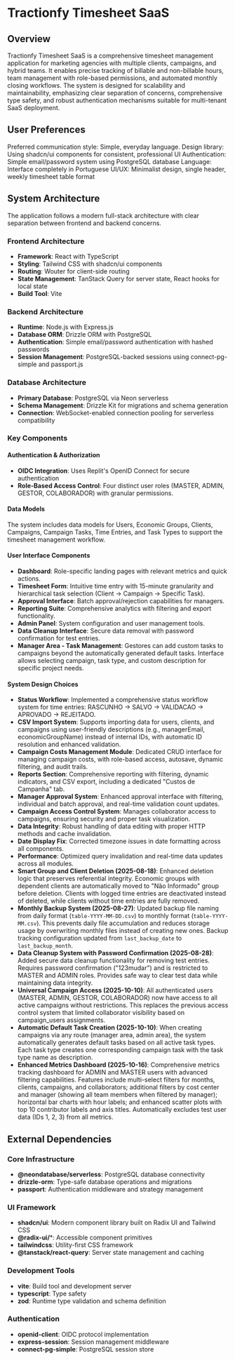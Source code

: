# Tractionfy Timesheet SaaS

## Overview
Tractionfy Timesheet SaaS is a comprehensive timesheet management application for marketing agencies with multiple clients, campaigns, and hybrid teams. It enables precise tracking of billable and non-billable hours, team management with role-based permissions, and automated monthly closing workflows. The system is designed for scalability and maintainability, emphasizing clear separation of concerns, comprehensive type safety, and robust authentication mechanisms suitable for multi-tenant SaaS deployment.

## User Preferences
Preferred communication style: Simple, everyday language.
Design library: Using shadcn/ui components for consistent, professional UI
Authentication: Simple email/password system using PostgreSQL database
Language: Interface completely in Portuguese
UI/UX: Minimalist design, single header, weekly timesheet table format

## System Architecture

The application follows a modern full-stack architecture with clear separation between frontend and backend concerns.

### Frontend Architecture
- **Framework**: React with TypeScript
- **Styling**: Tailwind CSS with shadcn/ui components
- **Routing**: Wouter for client-side routing
- **State Management**: TanStack Query for server state, React hooks for local state
- **Build Tool**: Vite

### Backend Architecture
- **Runtime**: Node.js with Express.js
- **Database ORM**: Drizzle ORM with PostgreSQL
- **Authentication**: Simple email/password authentication with hashed passwords
- **Session Management**: PostgreSQL-backed sessions using connect-pg-simple and passport.js

### Database Architecture
- **Primary Database**: PostgreSQL via Neon serverless
- **Schema Management**: Drizzle Kit for migrations and schema generation
- **Connection**: WebSocket-enabled connection pooling for serverless compatibility

### Key Components

#### Authentication & Authorization
- **OIDC Integration**: Uses Replit's OpenID Connect for secure authentication
- **Role-Based Access Control**: Four distinct user roles (MASTER, ADMIN, GESTOR, COLABORADOR) with granular permissions.

#### Data Models
The system includes data models for Users, Economic Groups, Clients, Campaigns, Campaign Tasks, Time Entries, and Task Types to support the timesheet management workflow.

#### User Interface Components
- **Dashboard**: Role-specific landing pages with relevant metrics and quick actions.
- **Timesheet Form**: Intuitive time entry with 15-minute granularity and hierarchical task selection (Client → Campaign → Specific Task).
- **Approval Interface**: Batch approval/rejection capabilities for managers.
- **Reporting Suite**: Comprehensive analytics with filtering and export functionality.
- **Admin Panel**: System configuration and user management tools.
- **Data Cleanup Interface**: Secure data removal with password confirmation for test entries.
- **Manager Area - Task Management**: Gestores can add custom tasks to campaigns beyond the automatically generated default tasks. Interface allows selecting campaign, task type, and custom description for specific project needs.

#### System Design Choices
- **Status Workflow**: Implemented a comprehensive status workflow system for time entries: RASCUNHO → SALVO → VALIDACAO → APROVADO → REJEITADO.
- **CSV Import System**: Supports importing data for users, clients, and campaigns using user-friendly descriptions (e.g., managerEmail, economicGroupName) instead of internal IDs, with automatic ID resolution and enhanced validation.
- **Campaign Costs Management Module**: Dedicated CRUD interface for managing campaign costs, with role-based access, autosave, dynamic filtering, and audit trails.
- **Reports Section**: Comprehensive reporting with filtering, dynamic indicators, and CSV export, including a dedicated "Custos de Campanha" tab.
- **Manager Approval System**: Enhanced approval interface with filtering, individual and batch approval, and real-time validation count updates.
- **Campaign Access Control System**: Manages collaborator access to campaigns, ensuring security and proper task visualization.
- **Data Integrity**: Robust handling of data editing with proper HTTP methods and cache invalidation.
- **Date Display Fix**: Corrected timezone issues in date formatting across all components.
- **Performance**: Optimized query invalidation and real-time data updates across all modules.
- **Smart Group and Client Deletion (2025-08-18)**: Enhanced deletion logic that preserves referential integrity. Economic groups with dependent clients are automatically moved to "Não Informado" group before deletion. Clients with logged time entries are deactivated instead of deleted, while clients without time entries are fully removed.
- **Monthly Backup System (2025-08-27)**: Updated backup file naming from daily format (`table-YYYY-MM-DD.csv`) to monthly format (`table-YYYY-MM.csv`). This prevents daily file accumulation and reduces storage usage by overwriting monthly files instead of creating new ones. Backup tracking configuration updated from `last_backup_date` to `last_backup_month`.
- **Data Cleanup System with Password Confirmation (2025-08-28)**: Added secure data cleanup functionality for removing test entries. Requires password confirmation ("123mudar") and is restricted to MASTER and ADMIN roles. Provides safe way to clear test data while maintaining data integrity.
- **Universal Campaign Access (2025-10-10)**: All authenticated users (MASTER, ADMIN, GESTOR, COLABORADOR) now have access to all active campaigns without restrictions. This replaces the previous access control system that limited collaborator visibility based on campaign_users assignments.
- **Automatic Default Task Creation (2025-10-10)**: When creating campaigns via any route (manager area, admin area), the system automatically generates default tasks based on all active task types. Each task type creates one corresponding campaign task with the task type name as description.
- **Enhanced Metrics Dashboard (2025-10-16)**: Comprehensive metrics tracking dashboard for ADMIN and MASTER users with advanced filtering capabilities. Features include multi-select filters for months, clients, campaigns, and collaborators; additional filters by cost center and manager (showing all team members when filtered by manager); horizontal bar charts with hour labels; and enhanced scatter plots with top 10 contributor labels and axis titles. Automatically excludes test user data (IDs 1, 2, 3) from all metrics.

## External Dependencies

### Core Infrastructure
- **@neondatabase/serverless**: PostgreSQL database connectivity
- **drizzle-orm**: Type-safe database operations and migrations
- **passport**: Authentication middleware and strategy management

### UI Framework
- **shadcn/ui**: Modern component library built on Radix UI and Tailwind CSS
- **@radix-ui/***: Accessible component primitives
- **tailwindcss**: Utility-first CSS framework
- **@tanstack/react-query**: Server state management and caching

### Development Tools
- **vite**: Build tool and development server
- **typescript**: Type safety
- **zod**: Runtime type validation and schema definition

### Authentication
- **openid-client**: OIDC protocol implementation
- **express-session**: Session management middleware
- **connect-pg-simple**: PostgreSQL session store